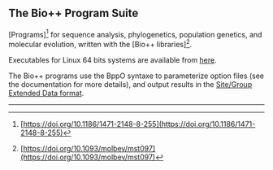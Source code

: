 <!-- SPDX-FileCopyrightText: The Bio++ Development Group

     SPDX-License-Identifier: CECILL-2.1 -->


## The Bio++ Program Suite

[Programs][^1] for sequence analysis, phylogenetics, population genetics, and molecular evolution, written with the [Bio++ libraries][^2].

Executables for Linux 64 bits systems are available from [here](https://github.com/BioPP/bppsuite/releases).

The Bio++ programs use the BppO syntaxe to parameterize option files (see the documentation for more details), and output results in the [Site/Group Extended Data format](https://jydu.github.io/sgedtools/).

---

[^1]: [https://doi.org/10.1186/1471-2148-8-255](https://doi.org/10.1186/1471-2148-8-255)
[^2]: [https://doi.org/10.1093/molbev/mst097](https://doi.org/10.1093/molbev/mst097)
